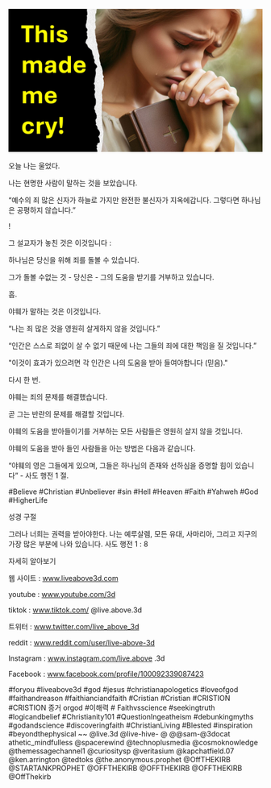 ![Video cover image](../cover.jpg "cover photo")

오늘 나는 울었다.

나는 현명한 사람이 말하는 것을 보았습니다.

“예수의 죄 많은 신자가 하늘로 가지만 완전한 불신자가 지옥에갑니다. 그렇다면 하나님은 공평하지 않습니다.”

!

그 설교자가 놓친 것은 이것입니다 :

하나님은 당신을 위해 죄를 돌볼 수 있습니다.

그가 돌볼 수없는 것 - 당신은 - 그의 도움을 받기를 거부하고 있습니다.

흠.

야훼가 말하는 것은 이것입니다.

“나는 죄 많은 것을 영원히 살게하지 않을 것입니다.”

“인간은 스스로 죄없이 살 수 없기 때문에 나는 그들의 죄에 대한 책임을 질 것입니다.”

"이것이 효과가 있으려면 각 인간은 나의 도움을 받아 들여야합니다 (믿음)."

다시 한 번.

야훼는 죄의 문제를 해결했습니다.

곧 그는 반란의 문제를 해결할 것입니다.

야훼의 도움을 받아들이기를 거부하는 모든 사람들은 영원히 살지 않을 것입니다.

야훼의 도움을 받아 들인 사람들을 아는 방법은 다음과 같습니다.

“야훼의 영은 그들에게 있으며, 그들은 하나님의 존재와 선하심을 증명할 힘이 있습니다” - 사도 행전 1 절.

#Believe #Christian #Unbeliever #sin #Hell #Heaven #Faith #Yahweh #God #HigherLife


성경 구절

그러나 너희는 권력을 받아야한다. 나는 예루살렘, 모든 유대, 사마리아, 그리고 지구의 가장 많은 부분에 나와 있습니다.
사도 행전 1 : 8


자세히 알아보기

웹 사이트 : www.liveabove3d.com

youtube : www.youtube.com/3d

tiktok : www.tiktok.com/ @live.above.3d

트위터 : www.twitter.com/live_above_3d

reddit : www.reddit.com/user/live-above-3d

Instagram : www.instagram.com/live.above .3d

Facebook : www.facebook.com/profile/100092339087423

#foryou #liveabove3d #god #jesus #christianapologetics #loveofgod #faithandreason #faithianciandfaith #Cristian #Cristian #CRISTION #CRISTION 증거 orgod #이해력 # Faithvsscience #seekingtruth #logicandbelief #Christianity101 #QuestionIngeatheism #debunkingmyths #godandscience #discoveringfaith #ChristianLiving #Blested #inspiration #beyondthephysical ~~ @live.3d @live-hive- @ @@sam-@3docat athetic_mindfulless @spacerewind @technoplusmedia @cosmoknowledge @themessagechannel1 @curiositysp @veritasium @kapchatfield.07 @ken.arrington @tedtoks @the.anonymous.prophet @OffTHEKIRB @STARTANKPROPHET @OFFTHEKIRB @OFFTHEKIRB @OFFTHEKIRB @OffThekirb
